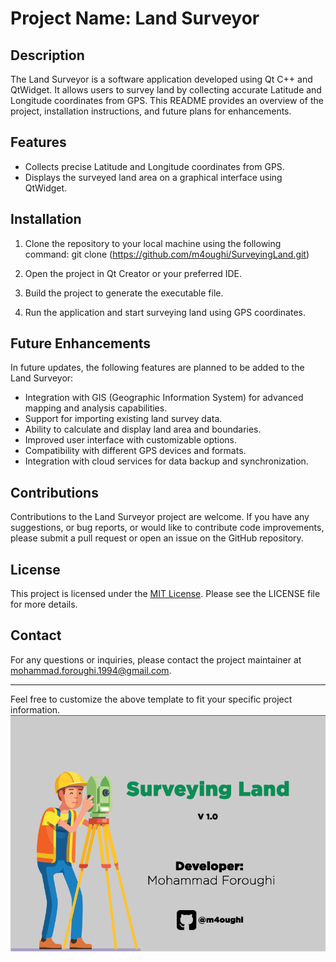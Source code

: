 # Project Name: Land Surveyor

## Description
The Land Surveyor is a software application developed using Qt C++ and QtWidget. It allows users to survey land by collecting accurate Latitude and Longitude coordinates from GPS. This README provides an overview of the project, installation instructions, and future plans for enhancements.

## Features
- Collects precise Latitude and Longitude coordinates from GPS.
- Displays the surveyed land area on a graphical interface using QtWidget.

## Installation
1. Clone the repository to your local machine using the following command:
git clone (https://github.com/m4oughi/SurveyingLand.git)
   
2. Open the project in Qt Creator or your preferred IDE.

3. Build the project to generate the executable file.

4. Run the application and start surveying land using GPS coordinates.


## Future Enhancements
In future updates, the following features are planned to be added to the Land Surveyor:
- Integration with GIS (Geographic Information System) for advanced mapping and analysis capabilities.
- Support for importing existing land survey data.
- Ability to calculate and display land area and boundaries.
- Improved user interface with customizable options.
- Compatibility with different GPS devices and formats.
- Integration with cloud services for data backup and synchronization.

## Contributions
Contributions to the Land Surveyor project are welcome. If you have any suggestions, or bug reports, or would like to contribute code improvements, please submit a pull request or open an issue on the GitHub repository.

## License
This project is licensed under the [MIT License](https://opensource.org/licenses/MIT). Please see the LICENSE file for more details.

## Contact
For any questions or inquiries, please contact the project maintainer at mohammad.foroughi.1994@gmail.com.

---

Feel free to customize the above template to fit your specific project information.
![Splash Screen](https://github.com/m4oughi/SurveyingLand/blob/main/Assets/splashscreen.png?raw=true)
